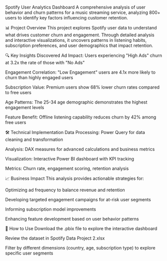 Spotify User Analytics Dashboard
A comprehensive analysis of user behavior and churn patterns for a music streaming service, analyzing 800+ users to identify key factors influencing customer retention.

📊 Project Overview
This project explores Spotify user data to understand what drives customer churn and engagement. Through detailed analysis and interactive visualizations, it uncovers patterns in listening habits, subscription preferences, and user demographics that impact retention.

🔍 Key Insights Discovered
Ad Impact: Users experiencing "High Ads" churn at 3.2x the rate of those with "No Ads"

Engagement Correlation: "Low Engagement" users are 4.1x more likely to churn than highly engaged users

Subscription Value: Premium users show 68% lower churn rates compared to free users

Age Patterns: The 25-34 age demographic demonstrates the highest engagement levels

Feature Benefit: Offline listening capability reduces churn by 42% among free users

🛠️ Technical Implementation
Data Processing: Power Query for data cleaning and transformation

Analysis: DAX measures for advanced calculations and business metrics

Visualization: Interactive Power BI dashboard with KPI tracking

Metrics: Churn rate, engagement scoring, retention analysis

📈 Business Impact
This analysis provides actionable strategies for:

Optimizing ad frequency to balance revenue and retention

Developing targeted engagement campaigns for at-risk user segments

Informing subscription model improvements

Enhancing feature development based on user behavior patterns

🚀 How to Use
Download the .pbix file to explore the interactive dashboard

Review the dataset in Spotify Data Project 2.xlsx

Filter by different dimensions (country, age, subscription type) to explore specific user segments
